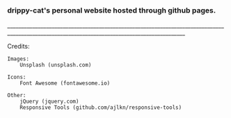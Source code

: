 <h3>drippy-cat's personal website hosted through github pages.</h3>
______________________________________________________________________________________________________________________________________________

Credits:

	Images:
		Unsplash (unsplash.com)

	Icons:
		Font Awesome (fontawesome.io)

	Other:
		jQuery (jquery.com)
		Responsive Tools (github.com/ajlkn/responsive-tools)
